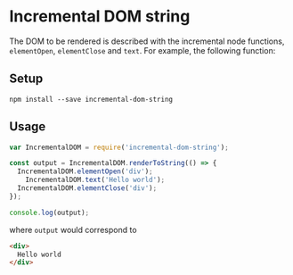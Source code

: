 # Incremental DOM string

The DOM to be rendered is described with the incremental node functions, `elementOpen`, `elementClose` and `text`. For example, the following function:

## Setup

```
npm install --save incremental-dom-string
```

## Usage

```js
var IncrementalDOM = require('incremental-dom-string');

const output = IncrementalDOM.renderToString(() => {
  IncrementalDOM.elementOpen('div');
    IncrementalDOM.text('Hello world');
  IncrementalDOM.elementClose('div');
});

console.log(output);
```
where `output` would correspond to

```html
<div>
  Hello world
</div>
```
